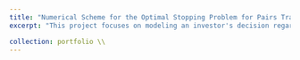 ```yaml
---
title: "Numerical Scheme for the Optimal Stopping Problem for Pairs Trading [[PDF]](https://github.com/kenrickraymond/Optimal-Exit-Problem/blob/main/A_Numerical_Scheme_for_the_Optimal_Liquidation_Problem_Under_Jump_Diffusion_Dynamics_on_High_Frequency_Data.pdf) [[Github]](https://github.com/kenrickraymond/Optimal-Exit-Problem)"
excerpt: "This project focuses on modeling an investor's decision regarding the optimal time to liquidate a position in a pairs trading portfolio. The strategy involves taking a long position in one stock and an offsetting short position in a cointegrated stock, resulting in a wealth process that is stationary. Assuming the wealth process exhibits a finite number of jumps, the objective is to determine the optimal stopping time for liquidation. To address the challenge of evaluating this stopping time, *numerical methods such as finite differences and quadrature* were employed to solve the associated differential equation.<br/>"

collection: portfolio \\
---
```

<!-- 
This is an item in your portfolio. It can be have images or nice text. If you name the file .md, it will be parsed as markdown. If you name the file .html, it will be parsed as HTML.  -->

